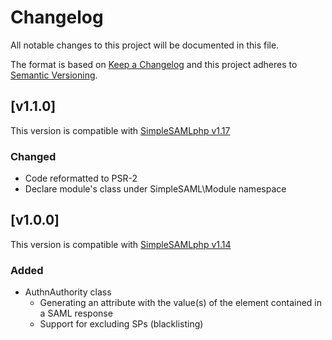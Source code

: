 # Changelog
All notable changes to this project will be documented in this file.

The format is based on [Keep a Changelog](https://keepachangelog.com/en/1.0.0/)
and this project adheres to [Semantic Versioning](https://semver.org/spec/v2.0.0.html).

## [v1.1.0]
This version is compatible with [SimpleSAMLphp v1.17](https://simplesamlphp.org/docs/1.17/simplesamlphp-changelog)

### Changed
- Code reformatted to PSR-2
- Declare module's class under SimpleSAML\Module namespace

## [v1.0.0]
This version is compatible with [SimpleSAMLphp v1.14](https://simplesamlphp.org/docs/1.14/simplesamlphp-changelog)

### Added
- AuthnAuthority class
  - Generating an attribute with the value(s) of the <AuthenticatingAuthority> element contained in a SAML response
  - Support for excluding SPs (blacklisting)
